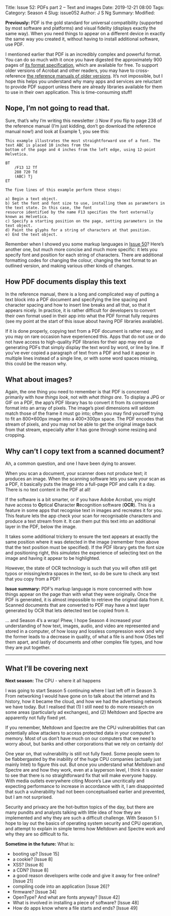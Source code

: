 Title: Issue 52: PDFs part 2 – Text and images
Date: 2019-12-21 08:00
Tags: 
Category: Season 4
Slug: issue052
Author: J S Ng
Summary: 
Modified: 

**Previously:** PDF is the gold standard for universal compatibility (supported by most software and platforms) and visual fidelity (displays exactly the same way). When you need things to appear on a different device in exactly the same way you created it, without having to install additional software, use PDF.

I mentioned earlier that PDF is an incredibly complex and powerful format. You can do so much with it once you have digested the approximately 900 pages of [its format specification](https://www.adobe.com/devnet/pdf/pdf_reference.html), which are available for free. To support older versions of Acrobat and other readers, you may have to cross-reference [the reference manuals of older versions](https://mpdf.github.io/reference/pdf-files-adobe/pdf-reference.html). It’s not impossible, but I hope this helps you understand why many apps and services are reluctant to provide PDF support unless there are already libraries available for them to use in their own application. This is time-consuming stuff!

## Nope, I’m not going to read that.

Sure, that’s why I’m writing this newsletter :) Now if you flip to page 238 of the reference manual (I’m just kidding, don’t go download the reference manual now!) and look at Example 1, you see this:

```
This example illustrates the most straightforward use of a font. The text ABC is placed 10 inches from the
bottom of the page and 4 inches from the left edge, using 12-point Helvetica.

BT
    /F13 12 Tf
    288 720 Td
    (ABC) Tj
ET

The five lines of this example perform these steps:

a) Begin a text object.
b) Set the font and font size to use, installing them as parameters in the text state. In this case, the font
resource identified by the name F13 specifies the font externally known as Helvetica.
c) Specify a starting position on the page, setting parameters in the text object.
d) Paint the glyphs for a string of characters at that position.
e) End the text object.
```

Remember when I showed you some markup languages in [Issue 50]({filename}/season4/issue050/issue050.md)? Here’s another one, but much more concise and much more specific: it lets you specify font and position for each string of characters. There are additional formatting codes for changing the colour, changing the text format to an outlined version, and making various other kinds of changes.

## How PDF documents display this text

In the reference manual, there is a long and complicated way of putting a text block into a PDF document and specifying the line spacing and character spacing and how to insert line breaks and all that, so that it appears nicely. In practice, it is rather difficult for developers to convert their own format used in their app into what the PDF format fully requires (see my point at the start of this issue about having PDF libraries available).

If it is done properly, copying text from a PDF document is rather easy, and you may on rare occasion have experienced this. Apps that do not use or do not have access to high-quality PDF libraries for their app may end up generating PDFs that simply display the text word by word, or line by line. If you’ve ever copied a paragraph of text from a PDF and had it appear in multiple lines instead of a single line, or with some word spaces missing, this could be the reason why.

## What about images?

Again, the one thing you need to remember is that PDF is concerned primarily with *how things look*, not with *what things are*. To display a JPG or GIF on a PDF, the app’s PDF library has to convert it from its compressed format into an array of pixels. The image’s pixel dimensions will seldom match those of the frame it must go into; often you may find yourself trying to fit an 800×600px image into a 400×300px space. The PDF encodes that stream of pixels, and you may not be able to get the original image back from that stream, especially after it has gone through some resizing and cropping.

## Why can’t I copy text from a scanned document?

Ah, a common question, and one I have been dying to answer.

When you scan a document, your scanner does not produce text; it produces an image. When the scanning software lets you save your scan as a PDF, it basically puts the image into a full-page PDF and calls it a day. There is no text content in the PDF at all!

If the software is a bit smarter, or if you have Adobe Acrobat, you might have access to **O**ptical **C**haracter **R**ecognition software (**OCR**). This is a feature in some apps that recognise text in images and recreates it for you. This feature lets the app check your scan for recognisable characters and produce a text stream from it. It can them put this text into an additional layer in the PDF, below the image.

It takes some additional trickery to ensure the text appears at exactly the same position where it was detected in the image (remember from above that the text position must be specified). If the PDF library gets the font size and positioning right, this *simulates* the experience of selecting text on the image and having it appear to be highlighted.

However, the state of OCR technology is such that you will often still get typos or missing/extra spaces in the text, so do be sure to check any text that you copy from a PDF!

**Issue summary:** PDF’s markup language is more concerned with how things appear on the page than with what they were originally. Once the PDF is generated, it is almost impossible to retrieve the original data from it. Scanned documents that are converted to PDF may have a text layer generated by OCR that lets detected text be copied from it.

… and Season 4’s a wrap! Phew, I hope Season 4 increased your understanding of how text, images, audio, and video are represented and stored in a computer, of how lossy and lossless compression work and why the former leads to a decrease in quality, of what a file is and how OSes tell them apart, and lastly of documents and other complex file types, and how they are put together.

-----

## What I’ll be covering next

**Next season:** The CPU - where it all happens

I was going to start Season 5 continuing where I last left off in Season 3. From networking I would have gone on to talk about the internet and its history, how it became the cloud, and how we had the advertising network we have today. But I realised that (1) I still need to do more research on some areas (particularly ad exchanges), and (2) Meltdown and Spectre are apparently not fully fixed yet.

If you remember, Meltdown and Spectre are the CPU vulnerabilities that can potentially allow attackers to access protected data in your computer’s memory. Most of us don’t have much on our computers that we need to worry about, but banks and other corporations that we rely on certainly do!

One year on, that vulnerability is still not fully fixed. Some people seem to be flabbergasted by the inability of the huge CPU companies (actually just mainly Intel) to figure this out. But once you understand what Meltdown and Spectre are and how they work, even at a layperson level, I think it is easier to see that there is no straightforward fix that will make everyone happy. With media outlets everywhere citing Moore’s Law uncritically and expecting performance to increase in accordance with it, I am disappointed that such a vulnerability had not been conceptualised earlier and prevented, but I am not surprised.

Security and privacy are the hot-button topics of the day, but there are many pundits and analysts talking with little idea of how they are implemented and why they are such a difficult challenge. With Season 5 I hope to lay out the basics of operating system security and CPU operation, and attempt to explain in simple terms how Meltdown and Spectre work and why they are so difficult to fix.

**Sometime in the future:** What is:

- booting up? [Issue 15]
- a cookie? [Issue 8]
- XSS? [Issue 8]
- a CDN? [Issue 8]
- a good reason developers write code and give it away for free online? [Issue 21]
- compiling code into an application [Issue 26]?
- firmware? [Issue 34]
- OpenType? And what are fonts anyway? [Issue 42]
- What is involved in installing a piece of software? [Issue 48]
- How do apps know where a file starts and ends? [Issue 49]
